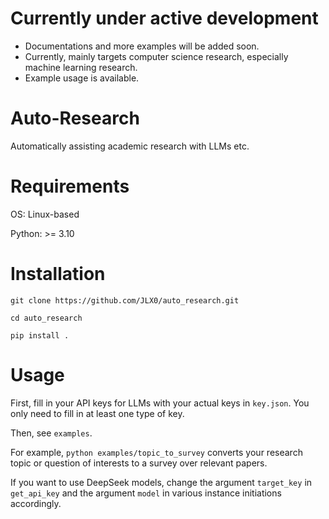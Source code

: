 # Currently under active development

- Documentations and more examples will be added soon.
- Currently, mainly targets computer science research, especially machine learning research.
- Example usage is available.

# Auto-Research
Automatically assisting academic research with LLMs etc.

# Requirements

OS: Linux-based

Python: >= 3.10

# Installation

`git clone https://github.com/JLX0/auto_research.git`

`cd auto_research`

`pip install .`

# Usage

First, fill in your API keys for LLMs with your actual keys in `key.json`. You only need to fill in at least one type of key. 

Then, see `examples`.

For example, `python examples/topic_to_survey` converts your research topic or 
question of interests to a survey over relevant papers.

If you want to use DeepSeek models, change the argument `target_key` in `get_api_key` and the argument `model` in various instance initiations accordingly.



